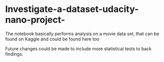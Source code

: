 # Investigate-a-dataset-udacity-nano-project-
The notebook basically performs analysis on a movie data set, that can be found on Kaggle and could be found here too

Future changes could be made to include more statistical tests to back findings.

